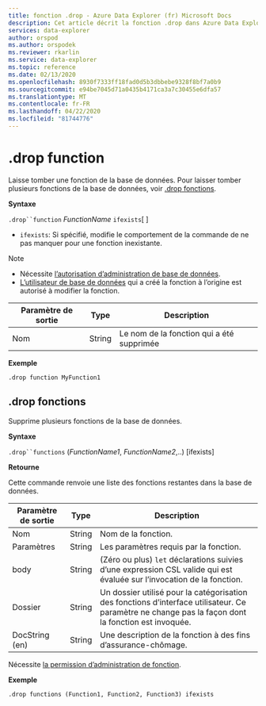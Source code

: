 ```yaml
---
title: fonction .drop - Azure Data Explorer (fr) Microsoft Docs
description: Cet article décrit la fonction .drop dans Azure Data Explorer.
services: data-explorer
author: orspod
ms.author: orspodek
ms.reviewer: rkarlin
ms.service: data-explorer
ms.topic: reference
ms.date: 02/13/2020
ms.openlocfilehash: 8930f7333ff18fad0d5b3dbbebe9328f8bf7a0b9
ms.sourcegitcommit: e94be7045d71a0435b4171ca3a7c30455e6dfa57
ms.translationtype: MT
ms.contentlocale: fr-FR
ms.lasthandoff: 04/22/2020
ms.locfileid: "81744776"
---
```

# <a name="drop-function"></a>.drop function

Laisse tomber une fonction de la base de données.
Pour laisser tomber plusieurs fonctions de la base de données, voir [.drop fonctions](#drop-functions).

**Syntaxe**

`.drop``function` *FunctionName* `ifexists`[ ]

* `ifexists`: Si spécifié, modifie le comportement de la commande de ne pas manquer pour une fonction inexistante.

> [!NOTE]
> * Nécessite [l’autorisation d’administration de base de données](../management/access-control/role-based-authorization.md).
> * [L’utilisateur de base de données](../management/access-control/role-based-authorization.md) qui a créé la fonction à l’origine est autorisé à modifier la fonction.  
    
|Paramètre de sortie |Type |Description
|---|---|--- 
|Nom  |String |Le nom de la fonction qui a été supprimée
 
**Exemple** 

```kusto
.drop function MyFunction1
```

## <a name="drop-functions"></a>.drop fonctions

Supprime plusieurs fonctions de la base de données.

**Syntaxe**

`.drop``functions` (*FunctionName1*, *FunctionName2*,..) [ifexists]

**Retourne**

Cette commande renvoie une liste des fonctions restantes dans la base de données.

|Paramètre de sortie |Type |Description
|---|---|--- 
|Nom  |String |Nom de la fonction. 
|Paramètres  |String |Les paramètres requis par la fonction.
|body  |String |(Zéro ou plus) `let` déclarations suivies d’une expression CSL valide qui est évaluée sur l’invocation de la fonction.
|Dossier|String|Un dossier utilisé pour la catégorisation des fonctions d’interface utilisateur. Ce paramètre ne change pas la façon dont la fonction est invoquée.
|DocString (en)|String|Une description de la fonction à des fins d’assurance-chômage.

Nécessite [la permission d’administration de fonction](../management/access-control/role-based-authorization.md).

**Exemple** 
 
```kusto
.drop functions (Function1, Function2, Function3) ifexists
```
